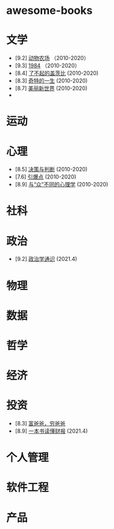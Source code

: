 # awesome-books

# 文学
* [9.2] [动物农场](https://book.douban.com/subject/2035179/) （2010-2020）
* [9.3] [1984](https://book.douban.com/subject/4820710/)    （2010-2020）
* [8.4] [了不起的盖茨比](https://book.douban.com/subject/1008988/) (2010-2020)
* [8.3] [奇特的一生](https://book.douban.com/subject/1115353/) (2010-2020)
* [8.7] [美丽新世界](https://book.douban.com/subject/1321789/) (2010-2020)
* 
# 运动

# 心理
* [8.5] [决策与判断](https://book.douban.com/subject/1193621/) (2010-2020)
* [7.6] [引爆点](https://book.douban.com/subject/3900987/) (2010-2020)
* [8.9] [与“众”不同的心理学](https://book.douban.com/subject/1221479/) (2010-2020)
# 社科

# 政治
* [9.2] [政治学通识](https://book.douban.com/subject/26658395/) (2021.4)
# 物理

# 数据

# 哲学

# 经济

# 投资
* [8.3] [富爸爸，穷爸爸](https://book.douban.com/subject/1033778/)
* [8.9] [一本书读懂财报](https://book.douban.com/subject/25926542/) (2021.4)
# 个人管理

# 软件工程

# 产品